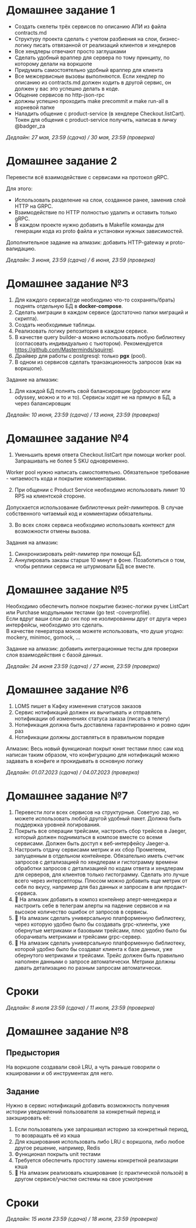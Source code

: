# Домашнее задание 1

- Создать скелеты трёх сервисов по описанию АПИ из файла contracts.md
- Структуру проекта сделать с учетом разбиения на слои, бизнес-логику писать отвязанной от реализаций клиентов и хендлеров
- Все хендлеры отвечают просто заглушками
- Сделать удобный враппер для сервера по тому принципу, по которому делали на воркшопе
- Придумать самостоятельно удобный враппер для клиента
- Все межсервисные вызовы выполняются. Если хендлер по описанию из contracts.md должен ходить в другой сервис, он должен у вас это успешно делать в коде.
- Общение сервисов по http-json-rpc
- должны успешно проходить make precommit и make run-all в корневой папке
- Наладить общение с product-service (в хендлере Checkout.listCart). Токен для общения с product-service получить, написав в личку @badger_za

*Дедлайн: 27 мая, 23:59 (сдача) / 30 мая, 23:59 (проверка)*

# Домашнее задание 2

Перевести всё взаимодействие c сервисами на протокол gRPC.

Для этого:

- Использовать разделение на слои, созданное ранее, заменив слой HTTP на GRPC.
- Взаимодействие по HTTP полностью удалить и оставить только gRPC.
- В каждом проекте нужно добавить в Makefile команды для генерации кода из proto файла и установки нужных зависимостей.

Дополнительное задание на алмазик: добавить HTTP-gateway и proto-валидацию.

*Дедлайн: 3 июня, 23:59 (сдача) / 6 июня, 23:59 (проверка)*

# Домашнее задание №3

1. Для каждого сервиса(где необходимо что-то сохранять/брать) поднять отдельную БД в __docker-compose__.
2. Сделать миграции в каждом сервисе (достаточно папки миграций и скрипта).
3. Создать необходимые таблицы.
4. Реализовать логику репозитория в каждом сервисе.
5. В качестве query builder-а можно использовать любую библиотеку (согласовать индивидуально с тьютором). Рекомендуется https://github.com/Masterminds/squirrel.
6. Драйвер для работы с postgresql: только __pgx__ (pool).
7. В одном из сервисов сделать транзакционность запросов (как на воркшопе).

Задание на алмазик:
1. Для каждой БД полнять свой балансировщик (pgbouncer или odyssey, можно и то и то). Сервисы ходят не на прямую в БД, а через балансировщик

*Дедлайн: 10 июня, 23:59 (сдача) / 13 июня, 23:59 (проверка)*

# Домашнее задание №4

1. Уменьшить время ответа Checkout.listCart при помощи worker pool. Запрашивать не более 5 SKU одновременно.

Worker pool нужно написать самостоятельно. Обязательное требование - читаемость кода и покрытие комментариями.

2. При общении с Product Service необходимо использовать лимит 10 RPS на клиентской стороне.

Допускается использование библиотечных рейт-лимитеров. В случае собственного читаемый код и комментарии обязательны.

3. Во всех слоях сервиса необходимо использовать контекст для возможности отмены вызова.

Задания на алмазик:

1. Синхронизировать рейт-лимитер при помощи БД.
2. Аннулировать заказы старше 10 минут в фоне. Позаботиться о том, чтобы реплики сервиса не штурмовали БД все вместе.

# Домашнее задание №5

Необходимо обеспечить полное покрытие бизнес-логики ручек ListCart или Purchase модульными тестами (go test -coverprofile).<br/>
Если вдруг ваши слои до сих пор не изолированны друг от друга через интерфейсы, необходимо это сделать.<br/>
В качестве генератора моков можете использовать, что душе угодно: mockery, minimoc, gomock, ... <br/>

Задание на алмазик: добавить интеграционные тесты для проверки слоя взаимодействия с базой данных.

*Дедлайн: 24 июня 23:59 (сдача) / 27 июня, 23:59 (проверка)*

# Домашнее задание №6

1. LOMS пишет в Кафку изменения статусов заказов
2. Сервис нотификаций должен их вычитывать и отправлять нотификации об изменениях статуса заказа (писать в телегу)
3. Нотификация должна быть доставлена гарантированно и ровно один раз
4. Нотификации должны доставляться в правильном порядке

Алмазик: Весь новый функционал покрыт юнит тестами плюс сам код написан таким образом, что конфигурацию для нотификаций можно задавать в конфиге и прокидывать в основную логику

*Дедлайн: 01.07.2023 (сдача) / 04.07.2023 (проверка)*

# Домашнее задание №7

1. Перевести логи всех сервисов на структурные. Советую zap, но можете использовать любой другой удобный пакет. Должна быть поддержка уровней логирования.
2. Покрыть все операции трейсами, настроить сбор трейсов в Jaeger, который должен подниматься в композе вместе со всеми сервисами. Должен быть доступ к веб-интерфейсу Jaeger-а.
3. Настроить отдачу сервисами метрик и их сбор Прометеем, запущенным в отдельном контейнере. Обязательно иметь счетчик запросов с детализацией по хендлерам и гистограмму времени обработки запросов с детализацией по кодам ответа и хендлерам для серверов, для клиентов только гистограмму. Сделать это лучше всего через интерсепторы. Плюсом можно добавить еще метрик от себя по вкусу, например для баз данных и запросам в апи продакт-сервиса.
4. 💎 На алмазик добавить в композ контейнер алерт-менеджера и настроить себе в телеграм алерты на падение сервисов и на высокое количество ошибок от запросов в сервисы.
5. 💎 На алмазик сделать универсальную платформенную библиотеку, через которую удобно было бы создавать grpc-клиенты, уже обернутые метриками и базовыми трейсами, плюс удобно было бы оборачивать метриками и трейсами grpc-сервер.
6. 💎 На алмазик сделать универсальную платформенную библиотеку, которой удобно было бы создават клиента к базе данных, уже обернутого метриками и трейсами. Трейс должен быть правильно наполнен данными о запросе автоматически. Метрики должны давать детализацию по разным запросам автоматически.

# Сроки

*Дедлайн: 8 июля 23:59 (сдача) / 11 июля, 23:59 (проверка)*

# Домашнее задание №8

## Предыстория

На воркшопе создавали свой LRU, а чуть раньше говорили о кэшировании и об инструментах для него.

## Задание

Нужно в сервис нотификаций добавить возможность получения истории уведомлений пользователя за конкретный период и закэшировать её:

1. Если пользователь уже запрашивал историю за конкретный период, то возвращать её из кэша
2. Для кэширования использовать либо LRU с воркшопа, либо любое другое решение, например, Redis
3. Функционал покрыть unit тестами
4. Требуется обеспечить простоту замены конкретной реализации кэша
5. 💎 На алмазик реализовать кэширование (с практической пользой) в другом сервисе/участке системы на свое усмотрение

# Сроки

*Дедлайн: 15 июля 23:59 (сдача) / 18 июля, 23:59 (проверка)*


